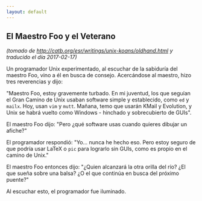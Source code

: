 ```yaml
---
layout: default
---
```

## El Maestro Foo y el Veterano
_(tomado de <http://catb.org/esr/writings/unix-koans/oldhand.html> y traducido el día 2017-02-17)_

Un programador Unix experimentado, al escuchar de la sabiduría del maestro Foo,
vino a él en busca de consejo. Acercándose al maestro, hizo tres reverencias y
dijo:

"Maestro Foo, estoy gravemente turbado. En mi juventud, los que seguían el Gran
Camino de Unix usaban software simple y establecido, como `ed` y `mailx`.
Hoy, usan `vim` y `mutt`. Mañana, temo que usarán KMail y Evolution, y Unix se
habrá vuelto como Windows - hinchado y sobrecubierto de GUIs".

El maestro Foo dijo: "Pero ¿qué software usas cuando quieres dibujar un afiche?"

El programador respondió: "Yo... nunca he hecho eso. Pero estoy seguro de que
podría usar LaTeX o `pic` para lograrlo sin GUIs, como es propio en el camino de
Unix."

El maestro Foo entonces dijo: "¿Quien alcanzará la otra orilla del río? ¿El que
sueña sobre una balsa? ¿O el que continúa en busca del próximo puente?"

Al escuchar esto, el programador fue iluminado.
